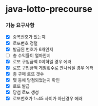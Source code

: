 # java-lotto-precourse

### 기능 요구사항

+ [x] 중복번호가 있는지
+ [x] 로또번호 정렬
+ [x] 발급된 번호가 6개인지
+ [ ] 총 수익률이 얼마인지
+ [x] 로또 구입금액 0이하일 경우 에러
+ [x] 로또 구입금액 게임횟수로 안나눠질 경우 에러
+ [x] 총 구매 로또 갯수
+ [x] 몇 등에 당첨되었는지 확인
+ [x] 로또 발급
+ [x] 당첨 로또 생성
+ [x] 로또번호가 1~45 사이가 아닌경우 에러

